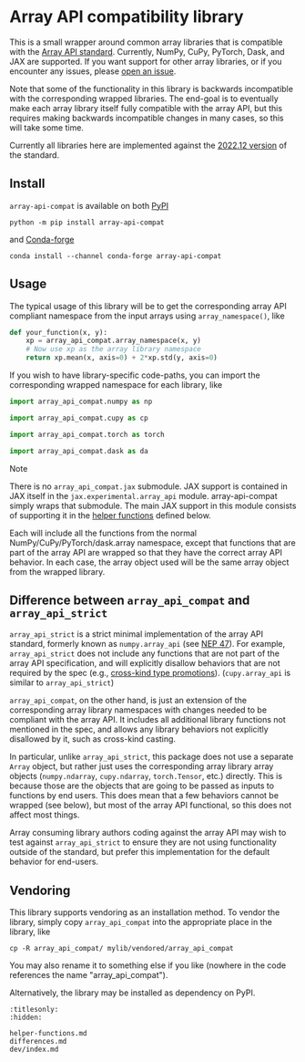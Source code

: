 # Array API compatibility library

This is a small wrapper around common array libraries that is compatible with
the [Array API standard](https://data-apis.org/array-api/latest/). Currently,
NumPy, CuPy, PyTorch, Dask, and JAX are supported. If you want support for other array
libraries, or if you encounter any issues, please [open an
issue](https://github.com/data-apis/array-api-compat/issues).

Note that some of the functionality in this library is backwards incompatible
with the corresponding wrapped libraries. The end-goal is to eventually make
each array library itself fully compatible with the array API, but this
requires making backwards incompatible changes in many cases, so this will
take some time.

Currently all libraries here are implemented against the [2022.12
version](https://data-apis.org/array-api/2022.12/) of the standard.

## Install

`array-api-compat` is available on both [PyPI](https://pypi.org/project/array-api-compat/)

```
python -m pip install array-api-compat
```

and [Conda-forge](https://anaconda.org/conda-forge/array-api-compat)

```
conda install --channel conda-forge array-api-compat
```

## Usage

The typical usage of this library will be to get the corresponding array API
compliant namespace from the input arrays using `array_namespace()`, like

```py
def your_function(x, y):
    xp = array_api_compat.array_namespace(x, y)
    # Now use xp as the array library namespace
    return xp.mean(x, axis=0) + 2*xp.std(y, axis=0)
```

If you wish to have library-specific code-paths, you can import the
corresponding wrapped namespace for each library, like

```py
import array_api_compat.numpy as np
```

```py
import array_api_compat.cupy as cp
```

```py
import array_api_compat.torch as torch
```

```py
import array_api_compat.dask as da
```

> [!NOTE]
> There is no `array_api_compat.jax` submodule. JAX support is contained
> in JAX itself in the `jax.experimental.array_api` module. array-api-compat simply
> wraps that submodule. The main JAX support in this module consists of
> supporting it in the [helper functions](helper-functions) defined below.

Each will include all the functions from the normal NumPy/CuPy/PyTorch/dask.array
namespace, except that functions that are part of the array API are wrapped so
that they have the correct array API behavior. In each case, the array object
used will be the same array object from the wrapped library.

## Difference between `array_api_compat` and `array_api_strict`

`array_api_strict` is a strict minimal implementation of the array API standard, formerly
known as `numpy.array_api` (see
[NEP 47](https://numpy.org/neps/nep-0047-array-api-standard.html)). For
example, `array_api_strict` does not include any functions that are not part of
the array API specification, and will explicitly disallow behaviors that are
not required by the spec (e.g., [cross-kind type
promotions](https://data-apis.org/array-api/latest/API_specification/type_promotion.html)).
(`cupy.array_api` is similar to `array_api_strict`)

`array_api_compat`, on the other hand, is just an extension of the
corresponding array library namespaces with changes needed to be compliant
with the array API. It includes all additional library functions not mentioned
in the spec, and allows any library behaviors not explicitly disallowed by it,
such as cross-kind casting.

In particular, unlike `array_api_strict`, this package does not use a separate
`Array` object, but rather just uses the corresponding array library array
objects (`numpy.ndarray`, `cupy.ndarray`, `torch.Tensor`, etc.) directly. This
is because those are the objects that are going to be passed as inputs to
functions by end users. This does mean that a few behaviors cannot be wrapped
(see below), but most of the array API functional, so this does not affect
most things.

Array consuming library authors coding against the array API may wish to test
against `array_api_strict` to ensure they are not using functionality outside
of the standard, but prefer this implementation for the default behavior for
end-users.

## Vendoring

This library supports vendoring as an installation method. To vendor the
library, simply copy `array_api_compat` into the appropriate place in the
library, like

```
cp -R array_api_compat/ mylib/vendored/array_api_compat
```

You may also rename it to something else if you like (nowhere in the code
references the name "array_api_compat").

Alternatively, the library may be installed as dependency on PyPI.


```{toctree}
:titlesonly:
:hidden:

helper-functions.md
differences.md
dev/index.md
```
